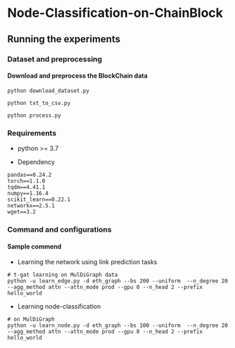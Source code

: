 # Node-Classification-on-ChainBlock

## Running the experiments ##

### Dataset and preprocessing ###

#### Download and preprocess the BlockChain data ####

```{bash}
python download_dataset.py 
```

```{bash}
python txt_to_csv.py 
```

```{bash}
python process.py 
```

### Requirements

* python >= 3.7

* Dependency

```{bash}
pandas==0.24.2
torch==1.1.0
tqdm==4.41.1
numpy==1.16.4
scikit_learn==0.22.1
networkx==2.5.1
wget==3.2
```

### Command and configurations

#### Sample commend

* Learning the network using link prediction tasks
```{bash}
# t-gat learning on MulDiGraph data
python -u learn_edge.py -d eth_graph --bs 200 --uniform  --n_degree 20 --agg_method attn --attn_mode prod --gpu 0 --n_head 2 --prefix hello_world
```

* Learning node-classification


```{bash}
# on MulDiGraph
python -u learn_node.py -d eth_graph --bs 100 --uniform  --n_degree 20 --agg_method attn --attn_mode prod --gpu 0 --n_head 2 --prefix hello_world
```

